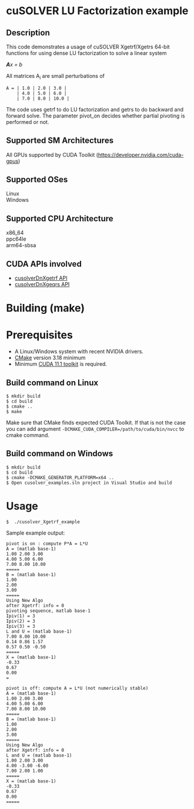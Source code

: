 # cuSOLVER LU Factorization example

## Description

This code demonstrates a usage of cuSOLVER Xgetrf/Xgetrs 64-bit functions for using dense LU factorization to solve a linear system

_**A**x = b_

All matrices A<sub>i</sub> are small perturbations of
```
A = | 1.0 | 2.0 | 3.0 |
    | 4.0 | 5.0 | 6.0 |
    | 7.0 | 8.0 | 10.0 |
```

The code uses getrf to do LU factorization and getrs to do backward and forward solve. The parameter pivot_on decides whether partial pivoting is performed or not.

## Supported SM Architectures

All GPUs supported by CUDA Toolkit (https://developer.nvidia.com/cuda-gpus)  

## Supported OSes

Linux  
Windows

## Supported CPU Architecture

x86_64  
ppc64le  
arm64-sbsa

## CUDA APIs involved
- [cusolverDnXgetrf API](https://docs.nvidia.com/cuda/cusolver/index.html#cusolverDnXgeqrf)
- [cusolverDnXgeqrs API](https://docs.nvidia.com/cuda/cusolver/index.html#cusolverDnXgetrs)

# Building (make)

# Prerequisites
- A Linux/Windows system with recent NVIDIA drivers.
- [CMake](https://cmake.org/download) version 3.18 minimum
- Minimum [CUDA 11.1 toolkit](https://developer.nvidia.com/cuda-downloads) is required.

## Build command on Linux
```
$ mkdir build
$ cd build
$ cmake ..
$ make
```
Make sure that CMake finds expected CUDA Toolkit. If that is not the case you can add argument `-DCMAKE_CUDA_COMPILER=/path/to/cuda/bin/nvcc` to cmake command.

## Build command on Windows
```
$ mkdir build
$ cd build
$ cmake -DCMAKE_GENERATOR_PLATFORM=x64 ..
$ Open cusolver_examples.sln project in Visual Studio and build
```

# Usage
```
$  ./cusolver_Xgetrf_example
```

Sample example output:

```
pivot is on : compute P*A = L*U
A = (matlab base-1)
1.00 2.00 3.00
4.00 5.00 6.00
7.00 8.00 10.00
=====
B = (matlab base-1)
1.00
2.00
3.00
=====
Using New Algo
after Xgetrf: info = 0
pivoting sequence, matlab base-1
Ipiv(1) = 3
Ipiv(2) = 3
Ipiv(3) = 3
L and U = (matlab base-1)
7.00 8.00 10.00
0.14 0.86 1.57
0.57 0.50 -0.50
=====
X = (matlab base-1)
-0.33
0.67
0.00
=

pivot is off: compute A = L*U (not numerically stable)
A = (matlab base-1)
1.00 2.00 3.00
4.00 5.00 6.00
7.00 8.00 10.00
=====
B = (matlab base-1)
1.00
2.00
3.00
=====
Using New Algo
after Xgetrf: info = 0
L and U = (matlab base-1)
1.00 2.00 3.00
4.00 -3.00 -6.00
7.00 2.00 1.00
=====
X = (matlab base-1)
-0.33
0.67
0.00
=====
```

